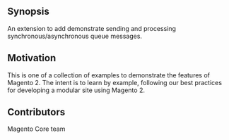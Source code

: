 ## Synopsis

An extension to add demonstrate sending and processing synchronous/asynchronous queue messages.

## Motivation

This is one of a collection of examples to demonstrate the features of Magento 2.  The intent is to learn by example, following our best practices for developing a modular site using Magento 2.

## Contributors

Magento Core team
